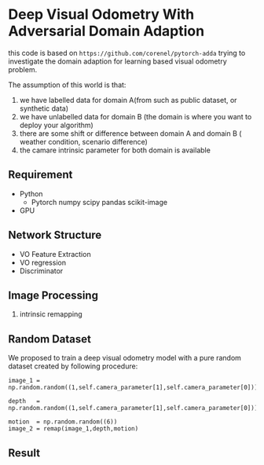 # Deep Visual Odometry With Adversarial Domain Adaption

this code is based on `https://github.com/corenel/pytorch-adda` trying to investigate the domain adaption for learning
based visual odometry problem.

The assumption of this world is that: 

1. we have labelled data for domain A(from such as public dataset, or synthetic data) 
2. we have unlabelled data for domain B (the domain is where you want to deploy your algorithm)
3. there are some shift or difference between domain A and domain B ( weather condition, scenario difference)
4. the camare intrinsic parameter for both domain is available

## Requirement
* Python 
    * Pytorch numpy scipy pandas scikit-image
* GPU

## Network Structure
* VO Feature Extraction
* VO regression
* Discriminator

## Image Processing
1. intrinsic remapping

## Random Dataset
We proposed to train a deep visual odometry model with a pure random dataset created by following procedure:
```
image_1 = np.random.random((1,self.camera_parameter[1],self.camera_parameter[0]))
```
```
depth   = np.random.random((1,self.camera_parameter[1],self.camera_parameter[0]))
```
```
motion  = np.random.random((6))   
image_2 = remap(image_1,depth,motion)
```

## Result
